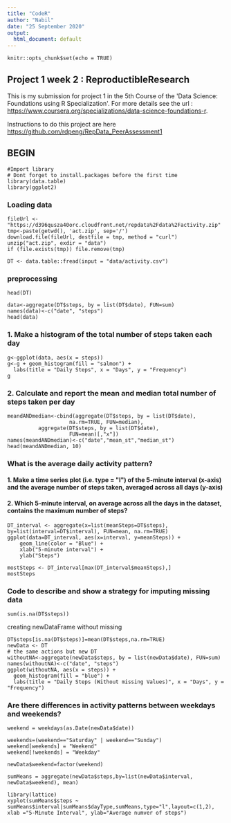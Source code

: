 ```yaml
---
title: "CodeR"
author: "Nabil"
date: "25 September 2020"
output:
  html_document: default
---
```


```{r setup, include=FALSE}
knitr::opts_chunk$set(echo = TRUE)
```

## Project 1 week 2 : ReproductibleResearch

This is my submission for project 1 in the 5th Course of the 'Data Science: Foundations using R Specialization'.
For more details see the url : <https://www.coursera.org/specializations/data-science-foundations-r>.

Instructions to do this project are here <https://github.com/rdpeng/RepData_PeerAssessment1>


## BEGIN
```{r}
#Import library
# Dont forget to install.packages before the first time
library(data.table)
library(ggplot2)
```

### Loading data
```{r}
fileUrl <- "https://d396qusza40orc.cloudfront.net/repdata%2Fdata%2Factivity.zip"
tmp<-paste(getwd(), 'act.zip', sep='/')
download.file(fileUrl, destfile = tmp, method = "curl")
unzip("act.zip", exdir = "data")
if (file.exists(tmp)) file.remove(tmp)

DT <- data.table::fread(input = "data/activity.csv")
```

### preprocessing
```{r}
head(DT)
```

```{r}
data<-aggregate(DT$steps, by = list(DT$date), FUN=sum)
names(data)<-c("date", "steps")
head(data)
```

### **1.** Make a histogram of the total number of steps taken each day
```{r}
g<-ggplot(data, aes(x = steps))
g<-g + geom_histogram(fill = "salmon") +
  labs(title = "Daily Steps", x = "Days", y = "Frequency")
g
```

### **2.** Calculate and report the mean and median total number of steps taken per day
```{r}
meandANDmedian<-cbind(aggregate(DT$steps, by = list(DT$date),
                    na.rm=TRUE, FUN=median),
          aggregate(DT$steps, by = list(DT$date),
                    FUN=mean)[,"x"])
names(meandANDmedian)<-c("date","mean_st","median_st")
head(meandANDmedian, 10)
```

### What is the average daily activity pattern?
#### 1. Make a time series plot (i.e. type = "l") of the 5-minute interval (x-axis) and the average number of steps taken, averaged across all days (y-axis)
#### 2. Which 5-minute interval, on average across all the days in the dataset, contains the maximum number of steps?
```{r}
DT_interval <- aggregate(x=list(meanSteps=DT$steps), by=list(interval=DT$interval), FUN=mean, na.rm=TRUE)
ggplot(data=DT_interval, aes(x=interval, y=meanSteps)) +
    geom_line(color = "Blue") +
    xlab("5-minute interval") +
    ylab("Steps") 
```


```{r}
mostSteps <- DT_interval[max(DT_interval$meanSteps),]
mostSteps
```

### Code to describe and show a strategy for imputing missing data

```{r}
sum(is.na(DT$steps))
```
creating newDataFrame without missing

```{r}
DT$steps[is.na(DT$steps)]=mean(DT$steps,na.rm=TRUE)
newData <- DT
# the same actions but new DT
withoutNA<-aggregate(newData$steps, by = list(newData$date), FUN=sum)
names(withoutNA)<-c("date", "steps")
ggplot(withoutNA, aes(x = steps)) +
  geom_histogram(fill = "blue") +
  labs(title = "Daily Steps (Without missing Values)", x = "Days", y = "Frequency")
```



### Are there differences in activity patterns between weekdays and weekends?

```{r echo=TRUE}
weekend = weekdays(as.Date(newData$date))

weekends=(weekend=="Saturday" | weekend=="Sunday")
weekend[weekends] = "Weekend"
weekend[!weekends] = "Weekday"

newData$weekend=factor(weekend)
```

```{r echo=TRUE}
sumMeans = aggregate(newData$steps,by=list(newData$interval, newData$weekend), mean)

library(lattice)
xyplot(sumMeans$steps ~ sumMeans$interval|sumMeans$dayType,sumMeans,type="l",layout=c(1,2), xlab ="5-Minute Interval", ylab="Average numver of steps")

```
